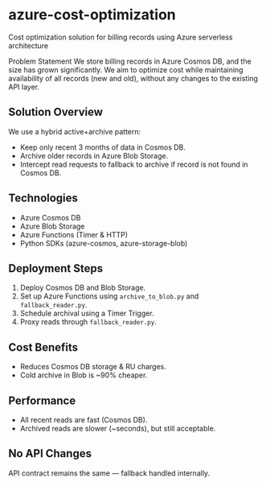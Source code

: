 # azure-cost-optimization
Cost optimization solution for billing records using Azure serverless architecture

Problem Statement
We store billing records in Azure Cosmos DB, and the size has grown significantly. We aim to optimize cost while maintaining availability of all records (new and old), without any changes to the existing API layer.

## Solution Overview
We use a hybrid active+archive pattern:
- Keep only recent 3 months of data in Cosmos DB.
- Archive older records in Azure Blob Storage.
- Intercept read requests to fallback to archive if record is not found in Cosmos DB.

## Technologies
- Azure Cosmos DB
- Azure Blob Storage
- Azure Functions (Timer & HTTP)
- Python SDKs (azure-cosmos, azure-storage-blob)


##  Deployment Steps
1. Deploy Cosmos DB and Blob Storage.
2. Set up Azure Functions using `archive_to_blob.py` and `fallback_reader.py`.
3. Schedule archival using a Timer Trigger.
4. Proxy reads through `fallback_reader.py`.

##  Cost Benefits
- Reduces Cosmos DB storage & RU charges.
- Cold archive in Blob is ~90% cheaper.

##  Performance
- All recent reads are fast (Cosmos DB).
- Archived reads are slower (~seconds), but still acceptable.

##  No API Changes
API contract remains the same — fallback handled internally.
